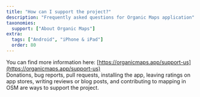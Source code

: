 ```yaml
---
title: "How can I support the project?"
description: "Frequently asked questions for Organic Maps application"
taxonomies:
  support: ["About Organic Maps"]
extra:
  tags: ["Android", "iPhone & iPad"]
  order: 80
---
```


You can find more information here: [https://organicmaps.app/support-us](https://organicmaps.app/support-us)   
Donations, bug reports, pull requests, installing the app, leaving ratings on app stores, writing reviews or blog posts, and contributing to mapping in OSM are ways to support the project.
